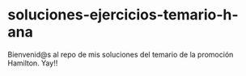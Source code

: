 # soluciones-ejercicios-temario-h-ana

Bienvenid@s al repo de mis soluciones del temario de la promoción Hamilton. Yay!!
